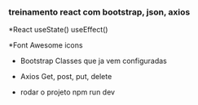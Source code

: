 ### treinamento react com bootstrap, json, axios

*React
   useState()
   useEffect()

*Font Awesome
   icons

* Bootstrap
   Classes que ja vem configuradas

* Axios
   Get, post, put, delete

* rodar o projeto
   npm run dev